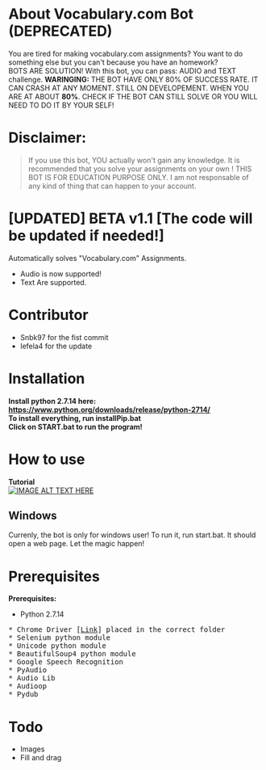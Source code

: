 # About Vocabulary.com Bot (DEPRECATED)
You are tired for making vocabulary.com assignments? You want to do something else but you can't because you have an homework? 
<br>BOTS ARE SOLUTION! With this bot, you can pass: AUDIO and TEXT challenge. **WARINGING:** THE BOT HAVE ONLY 80% OF SUCCESS RATE. IT CAN CRASH AT ANY MOMENT. STILL ON DEVELOPEMENT. WHEN YOU ARE AT ABOUT **80%**. CHECK IF THE BOT CAN STILL SOLVE OR YOU WILL NEED TO DO IT BY YOUR SELF!

# Disclaimer:
> If you use this bot, YOU actually won't gain any knowledge. It is recommended that you solve your assignments on your own ! THIS BOT IS FOR EDUCATION PURPOSE ONLY. I am not responsable of any kind of thing that can happen to your account.

# [UPDATED] BETA v1.1 [The code will be updated if needed!]

Automatically solves "Vocabulary.com" Assignments.
* Audio is now supported!
* Text
Are supported.

# Contributor
* Snbk97 for the fist commit
* lefela4 for the update

# Installation
**Install python 2.7.14 here: https://www.python.org/downloads/release/python-2714/**
<br>**To install everything, run installPip.bat**
<br>**Click on START.bat to run the program!**

# How to use
**Tutorial**
<br> [![IMAGE ALT TEXT HERE](https://img.youtube.com/vi/55d9t8HysOU/0.jpg)](https://www.youtube.com/watch?v=55d9t8HysOU&feature=youtu.be)

## Windows
Currenly, the bot is only for windows user!
To run it, run start.bat. It should open a web page.
Let the magic happen!

# Prerequisites

<b>Prerequisites:</b>
* Python 2.7.14
<pre>
* Chrome Driver [<a href="https://sites.google.com/a/chromium.org/chromedriver/">Link</a>] placed in the correct folder
* Selenium python module
* Unicode python module
* BeautifulSoup4 python module
* Google Speech Recognition
* PyAudio
* Audio Lib
* Audioop
* Pydub
</pre>

# Todo
* Images
* Fill and drag
